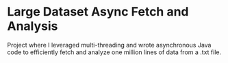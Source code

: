 # Large Dataset Async Fetch and Analysis

Project where I leveraged multi-threading and wrote asynchronous Java code to efficiently fetch and analyze one million lines of data from a .txt file.
